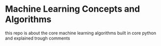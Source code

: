 # Machine Learning Concepts and Algorithms
this repo is about the core machine learning algorithms built in core python and explained trough comments
